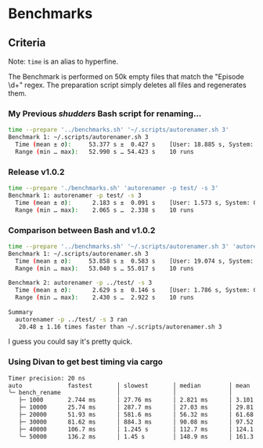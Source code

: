 # Benchmarks
## Criteria

Note: `time` is an alias to hyperfine.

The Benchmark is performed on 50k empty files that match the "Episode \d+" regex. The preparation script simply deletes all files and regenerates them.
### My Previous ***shudders*** Bash script for renaming...
```bash
time --prepare '../benchmarks.sh' '~/.scripts/autorenamer.sh 3'
Benchmark 1: ~/.scripts/autorenamer.sh 3
  Time (mean ± σ):     53.377 s ±  0.427 s    [User: 18.885 s, System: 35.567 s]
  Range (min … max):   52.990 s … 54.423 s    10 runs
```

### Release v1.0.2


```bash
time --prepare './benchmarks.sh' 'autorenamer -p test/ -s 3'              
Benchmark 1: autorenamer -p test/ -s 3
  Time (mean ± σ):      2.183 s ±  0.091 s    [User: 1.573 s, System: 0.580 s]
  Range (min … max):    2.065 s …  2.338 s    10 runs
```
### Comparison between Bash and v1.0.2

```bash
time --prepare '../benchmarks.sh' '~/.scripts/autorenamer.sh 3' 'autorenamer -p ../test/ -s 3'
Benchmark 1: ~/.scripts/autorenamer.sh 3
  Time (mean ± σ):     53.858 s ±  0.583 s    [User: 19.074 s, System: 35.896 s]
  Range (min … max):   53.040 s … 55.017 s    10 runs
 
Benchmark 2: autorenamer -p ../test/ -s 3
  Time (mean ± σ):      2.629 s ±  0.146 s    [User: 1.786 s, System: 0.774 s]
  Range (min … max):    2.430 s …  2.922 s    10 runs
 
Summary
  autorenamer -p ../test/ -s 3 ran
   20.48 ± 1.16 times faster than ~/.scripts/autorenamer.sh 3
```
I guess you could say it's pretty quick.

### Using Divan to get best timing via cargo
```bash
Timer precision: 20 ns
auto             fastest       │ slowest       │ median        │ mean          │ samples │ iters
╰─ bench_rename                │               │               │               │         │
   ├─ 1000       2.744 ms      │ 27.76 ms      │ 2.821 ms      │ 3.101 ms      │ 100     │ 100
   ├─ 10000      25.74 ms      │ 287.7 ms      │ 27.03 ms      │ 29.81 ms      │ 100     │ 100
   ├─ 20000      51.93 ms      │ 581.6 ms      │ 56.32 ms      │ 61.68 ms      │ 100     │ 100
   ├─ 30000      81.62 ms      │ 884.3 ms      │ 90.08 ms      │ 97.52 ms      │ 100     │ 100
   ├─ 40000      106.7 ms      │ 1.245 s       │ 112.7 ms      │ 124.1 ms      │ 100     │ 100
   ╰─ 50000      136.2 ms      │ 1.45 s        │ 148.9 ms      │ 161.3 ms      │ 100     │ 100
```
